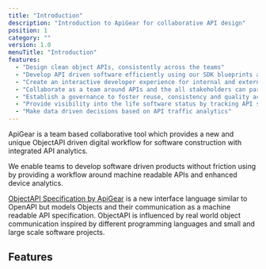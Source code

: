 ```yaml
---
title: "Introduction"
description: "Introduction to ApiGear for collaborative API design"
position: 1
category: ""
version: 1.0
menuTitle: "Introduction"
features:
  - "Design clean object APIs, consistently across the teams"
  - "Develop API driven software efficiently using our SDK blueprints and simulations"
  - "Create an interactive developer experience for internal and external stakeholders"
  - "Collaborate as a team around APIs and the all stakeholders can participate"
  - "Establish a governance to foster reuse, consistency and quality across your teams."
  - "Provide visibility into the life software status by tracking API status"
  - "Make data driven decisions based on API traffic analytics"
---
```


ApiGear is a team based collaborative tool which provides a new and unique ObjectAPI driven digital workflow for software construction with integrated API analytics.

We enable teams to develop software driven products without friction using by providing a workflow around machine readable APIs and enhanced device analytics.

[ObjectAPI Specification by ApiGear](https://objectapi.org) is a new interface language similar to OpenAPI but models Objects and their communication as a machine readable API specification. ObjectAPI is influenced by real world object communication inspired by different programming languages and small and large scale software projects.

## Features

<list :items="features"></list>
